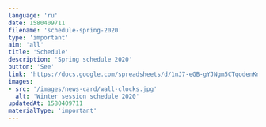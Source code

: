 ```yaml
---
language: 'ru'
date: 1580409711
filename: 'schedule-spring-2020'
type: 'important'
aim: 'all'
title: 'Schedule'
description: 'Spring schedule 2020'
button: 'See'
link: 'https://docs.google.com/spreadsheets/d/1nJ7-eGB-gYJNgm5CTqodenKnUSQlhMeFs2gVLuyxEsM'
images:
- src: '/images/news-card/wall-clocks.jpg'
  alt: 'Winter session schedule 2020'
updatedAt: 1580409711
materialType: 'important'
---
```

